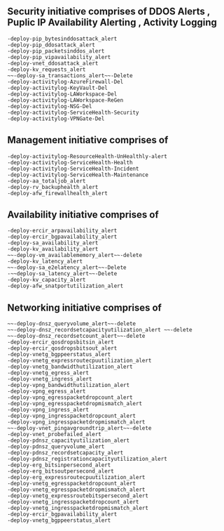 ## Security initiative comprises of DDOS Alerts , Puplic IP Availability Alerting , Activity Logging

    -deploy-pip_bytesinddosattack_alert
    -deploy-pip_ddosattack_alert
    -deploy-pip_packetsinddos_alert
    -deploy-pip_vipavailability_alert
    -deploy-vnet_ddosattack_alert
    -deploy-kv_requests_alert
    ~~-deploy-sa_transactions_alert~~-Delete
    -deploy-activitylog-AzureFirewall-Del
    -deploy-activitylog-KeyVault-Del
    -deploy-activitylog-LAWorkspace-Del
    -deploy-activitylog-LAWorkspace-ReGen
    -deploy-activitylog-NSG-Del
    -deploy-activitylog-ServiceHealth-Security
    -deploy-activitylog-VPNGate-Del

## Management initiative comprises of

    -deploy-activitylog-ResourceHealth-UnHealthly-alert
    -deploy-activitylog-ServiceHealth-Health
    -deploy-activitylog-ServiceHealth-Incident
    -deploy-activitylog-ServiceHealth-Maintenance
    -deploy-aa_totaljob_alert
    -deploy-rv_backuphealth_alert
    -deploy-afw_firewallhealth_alert

## Availability initiative comprises of

    -deploy-ercir_arpavailability_alert
    -deploy-ercir_bgpavailability_alert
    -deploy-sa_availability_alert
    -deploy-kv_availability_alert
    ~~-deploy-vm_availablememory_alert~~-delete
    -deploy-kv_latency_alert
    ~~-deploy-sa_e2elatency_alert~~-Delete
    -~~deploy-sa_latency_alert~~-Delete
    -deploy-kv_capacity_alert
    -deploy-afw_snatportutilization_alert

## Networking initiative comprises of
    ~~-deploy-dnsz_queryvolume_alert~~-delete
    ~~-deploy-dnsz_recordsetcapacityutilization_alert ~~-delete
    ~~-deploy-dnsz_recordsetcount_alert~~-delete
    -deploy-ercir_qosdropsbitsin_alert
    -deploy-ercir_qosdropsbitsout_alert
    -deploy-vnetg_bgppeerstatus_alert
    -deploy-vnetg_expressroutecpuutilization_alert
    -deploy-vnetg_bandwidthutilization_alert
    -deploy-vnetg_egress_alert
    -deploy-vnetg_ingress_alert
    -deploy-vpng_bandwidthutilization_alert
    -deploy-vpng_egress_alert
    -deploy-vpng_egresspacketdropcount_alert
    -deploy-vpng_egresspacketdropmismatch_alert
    -deploy-vpng_ingress_alert
    -deploy-vpng_ingresspacketdropcount_alert
    -deploy-vpng_ingresspacketdropmismatch_alert
    ~~-deploy-vnet_pingavgroundtrip_alert~~-delete
    -deploy-vnet_probefailed_alert
    -deploy-pdnsz_capacityutilization_alert
    -deploy-pdnsz_queryvolume_alert
    -deploy-pdnsz_recordsetcapacity_alert
    -deploy-pdnsz_registrationcapacityutilization_alert
    -deploy-erg_bitsinpersecond_alert
    -deploy-erg_bitsoutpersecond_alert
    -deploy-erg_expressroutecpuutilization_alert
    -deploy-vnetg_egresspacketdropcount_alert
    -deploy-vnetg_egresspacketdropmismatch_alert
    -deploy-vnetg_expressroutebitspersecond_alert
    -deploy-vnetg_ingresspacketdropcount_alert
    -deploy-vnetg_ingresspacketdropmismatch_alert
    -deploy-ercir_bgpavailability_alert
    -deploy-vnetg_bgppeerstatus_alert

